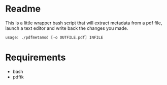 # Readme

This is a little wrapper bash script that will extract metadata from a pdf file,
launch a text editor and write back the changes you made.

    usage: ./pdfmetamod [-o OUTFILE.pdf] INFILE

# Requirements

* bash
* pdftk
